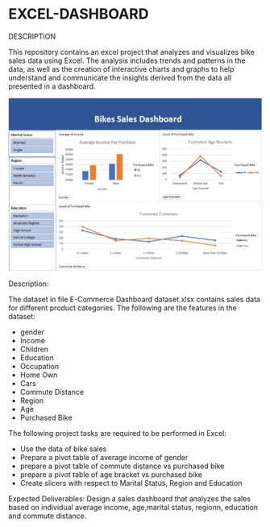 # EXCEL-DASHBOARD
DESCRIPTION

This repository contains an excel project that analyzes and visualizes bike sales data using Excel. The analysis includes trends and patterns in the data, as well as the creation of interactive charts and graphs to help understand and communicate the insights derived from the data all presented in a dashboard.

![Dashboard Screenshot](Bike_Sales_Dashboard.JPG)

Description:

The dataset in file E-Commerce Dashboard dataset.xlsx contains sales data for different product categories. The following are the features in the dataset:
* gender
* Income
* Children
* Education
* Occupation
* Home Own
* Cars
* Commute Distance
* Region
* Age
* Purchased Bike

The following project tasks are required to be performed in Excel:

* Use the data of bike sales
* Prepare a pivot table of average income of gender
* prepare a pivot table of commute distance vs purchased bike
* prepare a pivot table of age bracket vs purchased bike
* Create slicers with respect to Marital Status, Region and Education


 

Expected Deliverables:  Design a sales dashboard that analyzes the sales based on individual average income, age,marital status, regionn, education and commute distance.
